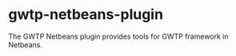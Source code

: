 gwtp-netbeans-plugin
====================

The GWTP Netbeans plugin provides tools for GWTP framework in Netbeans.

